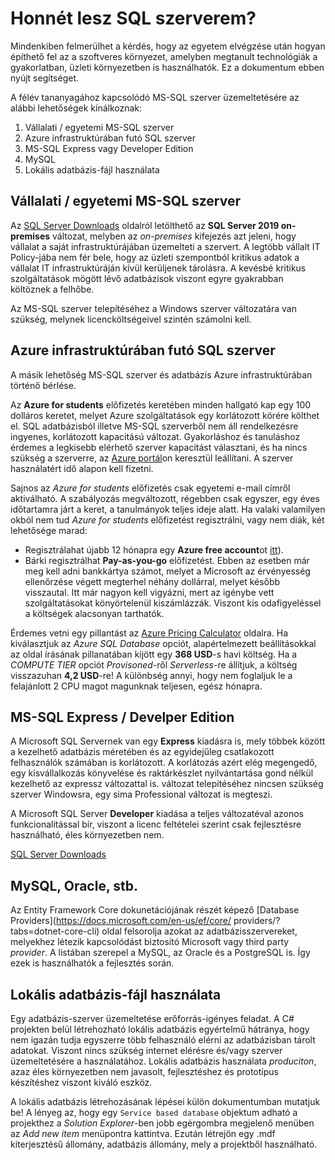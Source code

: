 # Honnét lesz SQL szerverem?
Mindenkiben felmerülhet a kérdés, hogy az egyetem elvégzése után hogyan építhető fel az a szoftveres környezet, amelyben megtanult technológiák a gyakorlatban, üzleti környezetben is használhatók. Ez a dokumentum ebben nyújt segítséget.

A félév tananyagához kapcsolódó MS-SQL szerver üzemeltetésére az alábbi lehetőségek kínálkoznak:

1. Vállalati / egyetemi MS-SQL szerver
2. Azure infrastruktúrában futó SQL szerver
3. MS-SQL Express vagy Developer Edition
4. MySQL 
5. Lokális adatbázis-fájl használata

## Vállalati / egyetemi MS-SQL szerver

Az [SQL Server Downloads](https://www.microsoft.com/en-us/sql-server/sql-server-downloads) oldalról letölthető az **SQL Server 2019 on-premises** változat, melyben az *on-premises* kifejezés azt jeleni, hogy vállalat a saját infrastruktúrájában üzemelteti a szervert. A legtöbb vállalt IT Policy-jába nem fér bele, hogy az üzleti szempontból kritikus adatok a vállalat IT infrastruktúráján kívül kerüljenek tárolásra. A kevésbé kritikus szolgáltatások mögött lévő adatbázisok viszont egyre gyakrabban költöznek a felhőbe.

Az MS-SQL szerver telepítéséhez a Windows szerver változatára van szükség, melynek licencköltségeivel szintén számolni kell. 

## Azure infrastruktúrában futó SQL szerver

A másik lehetőség MS-SQL szerver és adatbázis Azure infrastruktúrában történő bérlése. 

Az **Azure for students** előfizetés keretében minden hallgató kap egy 100 dolláros keretet, melyet Azure szolgáltatások egy korlátozott körére költhet el. SQL adatbázisból illetve MS-SQL szerverből nem áll rendelkezésre ingyenes, korlátozott kapacitású változat. Gyakorláshoz és tanuláshoz érdemes a legkisebb elérhető szerver kapacitást választani, és ha nincs szükség a szerverre, az [Azure portál](https://portal.azure.com)on keresztül leállítani. A szerver használatért idő alapon kell fizetni.

Sajnos az *Azure for students* előfizetés csak egyetemi e-mail címről aktiválható. A szabályozás megváltozott, régebben csak egyszer, egy éves időtartamra járt a keret, a tanulmányok teljes ideje alatt. Ha valaki valamilyen okból nem tud  *Azure for students* előfizetést regisztrálni, vagy nem diák, két lehetősége marad: 
- Regisztrálahat újabb 12 hónapra egy **Azure free account**ot [itt](https://azure.microsoft.com/en-us/free/sql-database/search/?&ef_id=EAIaIQobChMImN_Wha3H5wIVDIuyCh1zvAwsEAAYASAAEgImifD_BwE:G:s&OCID=AID2000597_SEM_QLQnZjIQ&MarinID=QLQnZjIQ_364688946710_azure%20database%20pricing_e_c__75854089146_kwd-326879019023&lnkd=Google_Azure_Brand&dclid=CM_JhIitx-cCFYu_dwodnyoAcw)).
- Bárki regisztrálhat **Pay-as-you-go** előfizetést. Ebben az esetben már meg kell adni bankkártya számot, melyet a Microsoft az érvényesség ellenőrzése végett megterhel néhány dollárral, melyet később visszautal. Itt már nagyon kell vigyázni, mert az igénybe vett szolgáltatásokat könyörtelenül kiszámlázzák. Viszont kis odafigyeléssel a költségek alacsonyan tarthatók. 

Érdemes vetni egy pillantást az [Azure Pricing Calculator](https://azure.microsoft.com/en-us/pricing/calculator/) oldalra. Ha kiválasztjuk az *Azure SQL Database* opciót, alapértelmezett beállításokkal az oldal írásának pillanatában kijött egy **368 USD**-s havi költség. Ha a *COMPUTE TIER* opciót *Provisoned*-ről *Serverless*-re állítjuk, a költség visszazuhan **4,2 USD**-re! A különbség annyi, hogy nem foglaljuk le a felajánlott 2 CPU magot magunknak teljesen, egész hónapra. 


## MS-SQL Express / Develper Edition

A Microsoft SQL Servernek van egy **Express** kiadásra is, mely többek között a kezelhető adatbázis méretében és az egyidejűleg csatlakozott felhasználók számában is korlátozott. A korlátozás azért elég megengedő, egy kisvállalkozás könyvelése és raktárkészlet nyilvántartása gond nélkül kezelhető az expressz változattal is. változat telepítéséhez nincsen szükség szerver Windowsra, egy sima Professional változat is megteszi.

A Microsoft SQL Server **Developer** kiadása a teljes változatéval azonos funkcionalitással bír, viszont a licenc feltételei szerint csak fejlesztésre használható, éles környezetben nem.

[SQL Server Downloads](https://www.microsoft.com/en-us/sql-server/sql-server-downloads)  

## MySQL, Oracle, stb.

Az Entity Framework Core dokunetációjának részét képező [Database Providers](https://docs.microsoft.com/en-us/ef/core/ providers/?tabs=dotnet-core-cli) oldal  felsorolja azokat az adatbázisszervereket,  melyekhez létezik kapcsolódást biztosító Microsoft vagy third party _provider_.  A listában szerepel a MySQL, az Oracle és a PostgreSQL is.  Így ezek is használhatók a fejlesztés során.

## Lokális adatbázis-fájl használata

Egy adatbázis-szerver üzemeltetése erőforrás-igényes feladat.  A C# projekten belül létrehozható lokális adatbázis egyértelmű hátránya, hogy nem igazán tudja egyszerre több felhasználó elérni az adatbázisban tárolt adatokat. Viszont nincs szükség internet elérésre és/vagy szerver üzemeltetésére a használatához. Lokális adatbázis használata *produciton*, azaz éles környezetben nem javasolt, fejlesztéshez és prototípus készítéshez viszont kiváló eszköz. 

A lokális adatbázis létrehozásának lépései külön dokumentumban mutatjuk be! A lényeg az, hogy egy `Service based database` objektum adható a projekthez  a *Solution Explorer*-ben jobb egérgombra megjelenő menüben az *Add new item* menüpontra kattintva. Ezután létrejön egy .mdf kiterjesztésű állomány, adatbázis állomány, mely a projektből használható. 
